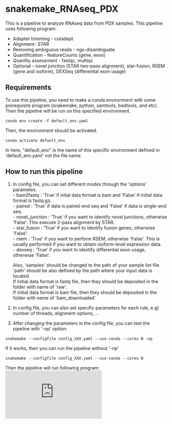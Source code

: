 # snakemake_RNAseq_PDX
This is a pipeline to analyze RNAseq data from PDX samples. This pipeline uses following program:    
* Adapter trimming - cutadapt  
* Alignment- STAR  
* Removing ambiguous reads - ngs-disambiguate  
* Quantification - featureCounts (gene, exon)  
* Quanlity assessment - fastqc, multiqc
* Optional - novel junction (STAR two-pass alignment), star-fusion, RSEM (gene and isoform), DEXSeq (differential exon usage)

Requirements
-
To use this pipeline, you need to make a conda environment with some prerequisite program (snakemake, python, samtools, bedtools, and etc). Then the pipeline will be run on this specified environment.  
```
conda env create -f default_env.yaml
```
Then, the environment should be activated.
```
conda activate default_env
```
In here, "default_env" is the name of this specific environment defined in 'default_env.yaml' not the file name.

How to run this pipeline
-
1. In config file, you can set different modes through the 'options' parametes.  
		- bam2fastq : 'True' if inital data format is bam and 'False' if initial data format is fastq.gz.  
		- paired : 'True' if data is paired-end seq and 'False' if data is single-end seq.  
		- novel_junction : 'True' if you want to identify novel junctions, otherwise 'False'. This execute 2-pass alignment by STAR.  
		- star_fusion : 'True' if you want to identify fusion genes, otherwise 'False'.  
		- rsem : 'True' if you want to perform RSEM, otherwise 'False'. This is usually performed if you want to obtain isoform-level expression data.  
		- dexseq : 'True' if you want to identify differential exon usage, otherwise 'False'.  
		
	Also, 'samples' should be changed to the path of your sample list file. 'path' should be also defined by the path where your input data is located.  
	If initial data format is fastq file, then they should be deposited in the folder with name of 'raw'.  
	If initial data format is bam file, then they should be deposited in the folder with name of 'bam_downloaded'.  
	
2. In config file, you can also set specific parameters for each rule, e.g) number of threads, alignment options, ...
	
3. After changing the parameters in the config file, you can test the pipeline with '-np' option:  
```
snakemake --configfile config_XXX.yaml --use-conda --cores N -np
```

   If it works, then you can run the pipeline without '-np'
```
snakemake --configfile config_XXX.yaml --use-conda --cores N
```
Then the pipeline will run following program:
![diagram](https://github.com/bynjh007/snakemake_RNAseq_PDX/blob/master/dag.pdf)
